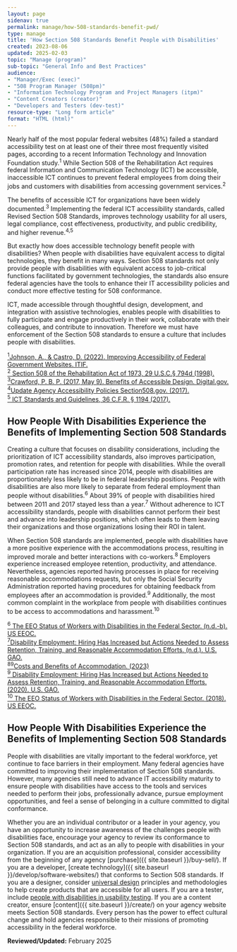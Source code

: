 ```yaml
---
layout: page
sidenav: true
permalink: manage/how-508-standards-benefit-pwd/
type: manage
title: 'How Section 508 Standards Benefit People with Disabilities'
created: 2023-08-06
updated: 2025-02-03
topic: "Manage (program)"
sub-topic: "General Info and Best Practices"
audience:
- "Manager/Exec (exec)"
- "508 Program Manager (508pm)"
- "Information Technology Program and Project Managers (itpm)"
- "Content Creators (creator)"
- "Developers and Testers (dev-test)"
resource-type: "Long form article"
format: "HTML (html)"
---
```

Nearly half of the most popular federal websites (48%) failed a standard accessibility test on at least one of their three most frequently visited pages, according to a recent Information Technology and Innovation Foundation study.<sup>1</sup> While Section 508 of the Rehabilitation Act requires federal Information and Communication Technology (ICT) be accessible, inaccessible ICT continues to prevent federal employees from doing their jobs and customers with disabilities from accessing government services.<sup>2</sup>

The benefits of accessible ICT for organizations have been widely documented.<sup>3</sup> Implementing the federal ICT accessibility standards, called Revised Section 508 Standards, improves technology usability for all users, legal compliance, cost effectiveness, productivity, and public credibility, and higher revenue.<sup>4,5</sup>

But exactly how does accessible technology benefit people with disabilities? When people with disabilities have equivalent access to digital technologies, they benefit in many ways. Section 508 standards not only provide people with disabilities with equivalent access to job-critical functions facilitated by government technologies, the standards also ensure federal agencies have the tools to enhance their IT accessibility policies and conduct more effective testing for 508 conformance.

ICT, made accessible through thoughtful design, development, and integration with assistive technologies, enables people with disabilities to fully participate and engage productively in their work, collaborate with their colleagues, and contribute to innovation. Therefore we must have enforcement of the Section 508 standards to ensure a culture that includes people with disabilities.

<a class="hover-large" href="https://itif.org/publications/2021/06/03/improving-accessibility-federal-government-websites/" target="_blank" class="usa-link--external"><sup>1</sup>Johnson, A., & Castro, D. (2022). Improving Accessibility of Federal Government Websites. ITIF. </a>
<br>
<a class="hover-large" href="{{site.baseurl}}/manage/laws-and-policies/section-508-law/" target="_blank" class="usa-link--external"><sup>2</sup> Section 508 of the Rehabilitation Act of 1973, 29 U.S.C.§ 794d (1998).</a>
<br>
<a class="hover-large" href="https://digital.gov/2017/05/09/benefits-of-accessible-design/" target="_blank" class="usa-link--external"><sup>3</sup>Crawford, P. B. P. (2017, May 9). Benefits of Accessible Design. Digital.gov.</a>
<br>
<a class="hover-large" href="{{ site.baseurl }}/manage/laws-and-policies/update-agency-policies/" target="_blank" class="usa-link--external"><sup>4</sup>Update Agency Accessibility Policies Section508.gov. (2017).</a>
<br>
<a class="hover-large" href="https://www.access-board.gov/ict/ict-final-rule.pdf" target="_blank" class="usa-link--external"><sup>5</sup> ICT Standards and Guidelines, 36 C.F.R. § 1194 (2017).</a>
<br>

## How People With Disabilities Experience the Benefits of Implementing Section 508 Standards 
Creating a culture that focuses on disability considerations, including the prioritization of ICT accessibility standards, also improves participation, promotion rates, and retention for people with disabilities. While the overall participation rate has increased since 2014, people with disabilities are proportionately less likely to be in federal leadership positions. People with disabilities are also more likely to separate from federal employment than people without disabilities.<sup>6</sup> About 39% of people with disabilities hired between 2011 and 2017 stayed less than a year.<sup>7</sup> Without adherence to ICT accessibility standards, people with disabilities cannot perform their best and advance into leadership positions, which often leads to them leaving their organizations and those organizations losing their ROI in talent.

When Section 508 standards are implemented, people with disabilities have a more positive experience with the accommodations process, resulting in improved morale and better interactions with co-workers.<sup>8</sup> Employers experience increased employee retention, productivity, and attendance. Nevertheless, agencies reported having processes in place for receiving reasonable accommodations requests, but only the Social Security Administration reported having procedures for obtaining feedback from employees after an accommodation is provided.<sup>9</sup> Additionally, the most common complaint in the workplace from people with disabilities continues to be access to accommodations and harassment.<sup>10</sup>

<a class="hover-large" href="https://www.eeoc.gov/federal-sector/reports/eeo-status-workers-disabilities-federal-sector#_Toc99029603" target="_blank" class="usa-link--external"><sup>6</sup> The EEO Status of Workers with Disabilities in the Federal Sector. (n.d.-b). US EEOC.</a>
<br>
<a class="hover-large" href="https://www.gao.gov/products/gao-20-384" target="_blank" class="usa-link--external"><sup>7</sup>Disability Employment: Hiring Has Increased but Actions Needed to Assess Retention, Training, and Reasonable Accommodation Efforts. (n.d.). U.S. GAO.</a>
<br>
<a class="hover-large" href="https://askjan.org/topics/costs.cfm" target="_blank" class="usa-link--external"><sup>89</sup>Costs and Benefits of Accommodation. (2023)</a>
<br>
<a class="hover-large" href="https://www.gao.gov/products/gao-20-384" target="_blank" class="usa-link--external"><sup>9</sup> Disability Employment: Hiring Has Increased but Actions Needed to Assess Retention, Training, and Reasonable Accommodation Efforts. (2020). U.S. GAO.</a>
<br>
<a class="hover-large" href="https://www.eeoc.gov/federal-sector/reports/eeo-status-workers-disabilities-federal-sector#_Toc99029603" target="_blank" class="usa-link--external"><sup>10</sup> The EEO Status of Workers with Disabilities in the Federal Sector. (2018). US EEOC.</a>
<br>

## How People With Disabilities Experience the Benefits of Implementing Section 508 Standards 
People with disabilities are vitally important to the federal workforce, yet continue to face barriers in their employment. Many federal agencies have committed to improving their implementation of Section 508 standards. However, many agencies still need to advance IT accessibility maturity to ensure people with disabilities have access to the tools and services needed to perform their jobs, professionally advance, pursue employment opportunities, and feel a sense of belonging in a culture committed to digital conformance.

Whether you are an individual contributor or a leader in your agency, you have an opportunity to increase awareness of the challenges people with disabilities face, encourage your agency to review its conformance to Section 508 standards, and act as an ally to people with disabilities in your organization. If you are an acquisition professional, consider accessibility from the beginning of any agency [purchase]({{ site.baseurl }}/buy-sell/). If you are a developer, [create technology]({{ site.baseurl }}/develop/software-websites/) that conforms to Section 508 standards. If you are a designer, consider [universal design]({{site.baseurl}}/develop/universal-design/) principles and methodologies to help create products that are accessible for all users. If you are a tester, include [people with disabilities in usability testing]({{site.baseurl}}/test/usability-testing-with-people-with-disabilities/). If you are a content creator, ensure [content]({{ site.baseurl }}/create/) on your agency website meets Section 508 standards. Every person has the power to effect cultural change and hold agencies responsible to their missions of promoting accessibility in the federal workforce.

**Reviewed/Updated:** February 2025

